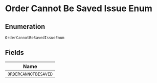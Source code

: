 
# Order Cannot Be Saved Issue Enum

## Enumeration

`OrderCannotBeSavedIssueEnum`

## Fields

| Name |
|  --- |
| `ORDERCANNOTBESAVED` |

